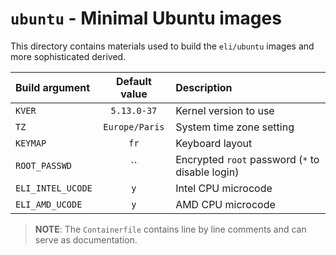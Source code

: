 # `ubuntu` - Minimal Ubuntu images

This directory contains materials used to build the `eli/ubuntu` images and more sophisticated derived.

| Build argument     | Default value  | Description                                      |
| :----------------- | :------------: | :----------------------------------------------- |
| `KVER`               | `5.13.0-37` | Kernel version to use                         |
| `TZ`               | `Europe/Paris` | System time zone setting                         |
| `KEYMAP`           | `fr`           | Keyboard layout                                  |
| `ROOT_PASSWD`      | ``             | Encrypted `root` password (`*` to disable login) |
| `ELI_INTEL_UCODE`  | `y`            | Intel CPU microcode                              |
| `ELI_AMD_UCODE`    | `y`            | AMD CPU microcode                                |

> **NOTE**: The `Containerfile` contains line by line comments and can serve as documentation.
